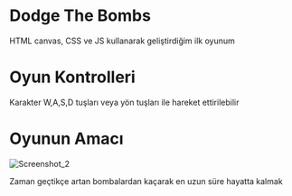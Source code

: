 # Dodge The Bombs
HTML canvas, CSS ve JS kullanarak geliştirdiğim ilk oyunum
# Oyun Kontrolleri
Karakter W,A,S,D tuşları veya yön tuşları ile hareket ettirilebilir
# Oyunun Amacı

![Screenshot_2](https://user-images.githubusercontent.com/94222577/166110541-ac74d3bc-786d-4dfb-b761-af04b3d6cb28.png)

Zaman geçtikçe artan bombalardan kaçarak en uzun süre hayatta kalmak
